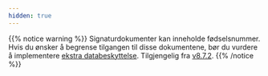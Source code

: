 ```yaml
---
hidden: true
---
```


{{% notice warning %}}
Signaturdokumenter kan inneholde fødselsnummer. Hvis du ønsker å begrense tilgangen til disse dokumentene, bør du vurdere å implementere [ekstra databeskyttelse](/nb/altinn-studio/guides/development/restricted-data). Tilgjengelig fra [v8.7.2](https://github.com/Altinn/app-lib-dotnet/releases/tag/v8.7.2).
{{% /notice %}}